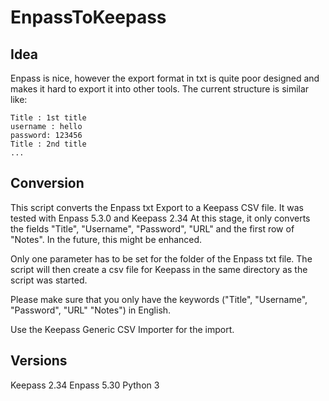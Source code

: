 # EnpassToKeepass

## Idea
Enpass is nice, however the export format in txt is quite poor designed
and makes it hard to export it into other tools.
The current structure is similar like:
```
Title : 1st title
username : hello
password: 123456
Title : 2nd title
...
```
## Conversion
This script converts the Enpass txt Export to a Keepass CSV file.
It was tested with Enpass 5.3.0 and Keepass 2.34
At this stage, it only converts the fields "Title", "Username", "Password", "URL"
and the first row of "Notes". In the future, this might be enhanced.

Only one parameter has to be set for the folder of the Enpass txt file.
The script will then create a csv file for Keepass in the same directory as the
script was started.

Please make sure that you only have the keywords ("Title", "Username", "Password", "URL"
"Notes") in English.

Use the Keepass Generic CSV Importer for the import.

## Versions
Keepass 2.34
Enpass 5.30
Python 3